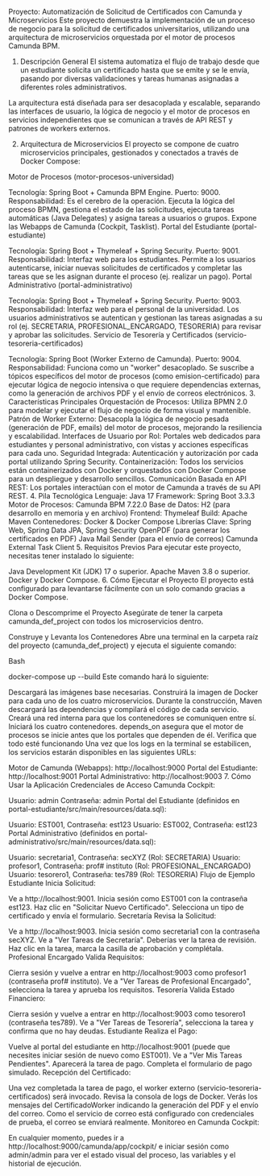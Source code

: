 Proyecto: Automatización de Solicitud de Certificados con Camunda y Microservicios
Este proyecto demuestra la implementación de un proceso de negocio para la solicitud de certificados universitarios, utilizando una arquitectura de microservicios orquestada por el motor de procesos Camunda BPM.

1. Descripción General
El sistema automatiza el flujo de trabajo desde que un estudiante solicita un certificado hasta que se emite y se le envía, pasando por diversas validaciones y tareas humanas asignadas a diferentes roles administrativos.

La arquitectura está diseñada para ser desacoplada y escalable, separando las interfaces de usuario, la lógica de negocio y el motor de procesos en servicios independientes que se comunican a través de API REST y patrones de workers externos.

2. Arquitectura de Microservicios
El proyecto se compone de cuatro microservicios principales, gestionados y conectados a través de Docker Compose:

Motor de Procesos (motor-procesos-universidad)

Tecnología: Spring Boot + Camunda BPM Engine.
Puerto: 9000.
Responsabilidad: Es el cerebro de la operación. Ejecuta la lógica del proceso BPMN, gestiona el estado de las solicitudes, ejecuta tareas automáticas (Java Delegates) y asigna tareas a usuarios o grupos. Expone las Webapps de Camunda (Cockpit, Tasklist).
Portal del Estudiante (portal-estudiante)

Tecnología: Spring Boot + Thymeleaf + Spring Security.
Puerto: 9001.
Responsabilidad: Interfaz web para los estudiantes. Permite a los usuarios autenticarse, iniciar nuevas solicitudes de certificados y completar las tareas que se les asignan durante el proceso (ej. realizar un pago).
Portal Administrativo (portal-administrativo)

Tecnología: Spring Boot + Thymeleaf + Spring Security.
Puerto: 9003.
Responsabilidad: Interfaz web para el personal de la universidad. Los usuarios administrativos se autentican y gestionan las tareas asignadas a su rol (ej. SECRETARIA, PROFESIONAL_ENCARGADO, TESORERIA) para revisar y aprobar las solicitudes.
Servicio de Tesorería y Certificados (servicio-tesoreria-certificados)

Tecnología: Spring Boot (Worker Externo de Camunda).
Puerto: 9004.
Responsabilidad: Funciona como un "worker" desacoplado. Se suscribe a tópicos específicos del motor de procesos (como emision-certificado) para ejecutar lógica de negocio intensiva o que requiere dependencias externas, como la generación de archivos PDF y el envío de correos electrónicos.
3. Características Principales
Orquestación de Procesos: Utiliza BPMN 2.0 para modelar y ejecutar el flujo de negocio de forma visual y mantenible.
Patrón de Worker Externo: Desacopla la lógica de negocio pesada (generación de PDF, emails) del motor de procesos, mejorando la resiliencia y escalabilidad.
Interfaces de Usuario por Rol: Portales web dedicados para estudiantes y personal administrativo, con vistas y acciones específicas para cada uno.
Seguridad Integrada: Autenticación y autorización por cada portal utilizando Spring Security.
Containerización: Todos los servicios están containerizados con Docker y orquestados con Docker Compose para un despliegue y desarrollo sencillos.
Comunicación Basada en API REST: Los portales interactúan con el motor de Camunda a través de su API REST.
4. Pila Tecnológica
Lenguaje: Java 17
Framework: Spring Boot 3.3.3
Motor de Procesos: Camunda BPM 7.22.0
Base de Datos: H2 (para desarrollo en memoria y en archivo)
Frontend: Thymeleaf
Build: Apache Maven
Contenedores: Docker & Docker Compose
Librerías Clave:
Spring Web, Spring Data JPA, Spring Security
OpenPDF (para generar los certificados en PDF)
Java Mail Sender (para el envío de correos)
Camunda External Task Client
5. Requisitos Previos
Para ejecutar este proyecto, necesitas tener instalado lo siguiente:

Java Development Kit (JDK) 17 o superior.
Apache Maven 3.8 o superior.
Docker y Docker Compose.
6. Cómo Ejecutar el Proyecto
El proyecto está configurado para levantarse fácilmente con un solo comando gracias a Docker Compose.

Clona o Descomprime el Proyecto
Asegúrate de tener la carpeta camunda_def_project con todos los microservicios dentro.

Construye y Levanta los Contenedores
Abre una terminal en la carpeta raíz del proyecto (camunda_def_project) y ejecuta el siguiente comando:

Bash

docker-compose up --build
Este comando hará lo siguiente:

Descargará las imágenes base necesarias.
Construirá la imagen de Docker para cada uno de los cuatro microservicios. Durante la construcción, Maven descargará las dependencias y compilará el código de cada servicio.
Creará una red interna para que los contenedores se comuniquen entre sí.
Iniciará los cuatro contenedores. depends_on asegura que el motor de procesos se inicie antes que los portales que dependen de él.
Verifica que todo esté funcionando
Una vez que los logs en la terminal se estabilicen, los servicios estarán disponibles en las siguientes URLs:

Motor de Camunda (Webapps): http://localhost:9000
Portal del Estudiante: http://localhost:9001
Portal Administrativo: http://localhost:9003
7. Cómo Usar la Aplicación
Credenciales de Acceso
Camunda Cockpit:

Usuario: admin
Contraseña: admin
Portal del Estudiante (definidos en portal-estudiante/src/main/resources/data.sql):

Usuario: EST001, Contraseña: est123
Usuario: EST002, Contraseña: est123
Portal Administrativo (definidos en portal-administrativo/src/main/resources/data.sql):

Usuario: secretaria1, Contraseña: secXYZ (Rol: SECRETARIA)
Usuario: profesor1, Contraseña: prof# instituto (Rol: PROFESIONAL_ENCARGADO)
Usuario: tesorero1, Contraseña: tes789 (Rol: TESORERIA)
Flujo de Ejemplo
Estudiante Inicia Solicitud:

Ve a http://localhost:9001.
Inicia sesión como EST001 con la contraseña est123.
Haz clic en "Solicitar Nuevo Certificado".
Selecciona un tipo de certificado y envía el formulario.
Secretaría Revisa la Solicitud:

Ve a http://localhost:9003.
Inicia sesión como secretaria1 con la contraseña secXYZ.
Ve a "Ver Tareas de Secretaría". Deberías ver la tarea de revisión.
Haz clic en la tarea, marca la casilla de aprobación y complétala.
Profesional Encargado Valida Requisitos:

Cierra sesión y vuelve a entrar en http://localhost:9003 como profesor1 (contraseña prof# instituto).
Ve a "Ver Tareas de Profesional Encargado", selecciona la tarea y aprueba los requisitos.
Tesorería Valida Estado Financiero:

Cierra sesión y vuelve a entrar en http://localhost:9003 como tesorero1 (contraseña tes789).
Ve a "Ver Tareas de Tesorería", selecciona la tarea y confirma que no hay deudas.
Estudiante Realiza el Pago:

Vuelve al portal del estudiante en http://localhost:9001 (puede que necesites iniciar sesión de nuevo como EST001).
Ve a "Ver Mis Tareas Pendientes". Aparecerá la tarea de pago.
Completa el formulario de pago simulado.
Recepción del Certificado:

Una vez completada la tarea de pago, el worker externo (servicio-tesoreria-certificados) será invocado.
Revisa la consola de logs de Docker. Verás los mensajes del CertificadoWorker indicando la generación del PDF y el envío del correo. Como el servicio de correo está configurado con credenciales de prueba, el correo se enviará realmente.
Monitoreo en Camunda Cockpit:

En cualquier momento, puedes ir a http://localhost:9000/camunda/app/cockpit/ e iniciar sesión como admin/admin para ver el estado visual del proceso, las variables y el historial de ejecución.
